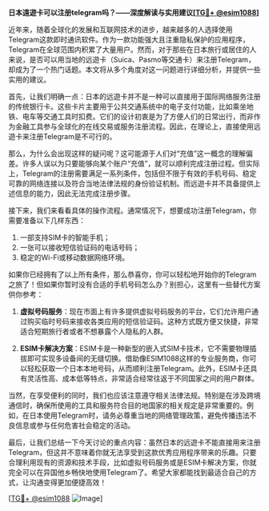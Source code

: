 **日本遠遊卡可以注册telegram吗？——深度解读与实用建议[[TG💪+ @esim1088](https://t.me/s/esim1088)]**

近年来，随着全球化的发展和互联网技术的进步，越来越多的人选择使用Telegram这款即时通讯软件。作为一款功能强大且注重隐私保护的应用程序，Telegram在全球范围内积累了大量用户。然而，对于那些在日本旅行或居住的人来说，是否可以用当地的远遊卡（Suica、Pasmo等交通卡）来注册Telegram，却成为了一个热门话题。本文将从多个角度对这一问题进行详细分析，并提供一些实用的建议。

首先，让我们明确一点：日本的远遊卡并不是一种可以直接用于国际网络服务注册的传统银行卡。这些卡片主要用于公共交通系统中的电子支付功能，比如乘坐地铁、电车等交通工具时扣费。它们的设计初衷是为了方便人们的日常出行，而非作为金融工具参与全球化的在线交易或服务注册流程。因此，在理论上，直接使用远遊卡来注册Telegram是不可行的。

那么，为什么会出现这样的疑问呢？这可能源于人们对“充值”这一概念的理解偏差。许多人误以为只要能够向某个账户“充值”，就可以顺利完成注册过程。但实际上，Telegram的注册需要满足一系列条件，包括但不限于有效的手机号码、稳定可靠的网络连接以及符合当地法律法规的身份验证机制。而远遊卡并不具备提供上述信息的能力，因此无法完成注册步骤。

接下来，我们来看看具体的操作流程。通常情况下，想要成功注册Telegram，你需要准备以下几样东西：
1. 一部支持SIM卡的智能手机；
2. 一张可以接收短信验证码的电话号码；
3. 稳定的Wi-Fi或移动数据网络环境。

如果你已经拥有了以上所有条件，那么恭喜你，你可以轻松地开始你的Telegram之旅了！但如果你暂时没有合适的手机号码怎么办？别担心，这里有一些替代方案供你参考：

1. **虚拟号码服务**：现在市面上有许多提供虚拟号码服务的平台，它们允许用户通过购买临时号码来接收各类应用的短信验证码。这种方式既方便又快捷，非常适合短期旅行者或者不想暴露个人隐私的人群。
   
2. **ESIM卡解决方案**：ESIM卡是一种新型的嵌入式SIM卡技术，它不需要物理插拔即可实现多设备间的无缝切换。借助像ESIM1088这样的专业服务商，你可以轻松获取一个日本本地号码，从而顺利注册Telegram。此外，ESIM卡还具有灵活性高、成本低等特点，非常适合经常往返于不同国家之间的用户群体。

当然，在享受便利的同时，我们也应该注意遵守相关法律法规。特别是在涉及跨境通信时，确保所使用的工具和服务符合目的地国家的相关规定是非常重要的。例如，在日本使用Telegram时，请务必尊重当地的网络管理政策，避免传播违法不良信息或参与任何危害社会稳定的活动。

最后，让我们总结一下今天讨论的重点内容：虽然日本的远遊卡不能直接用来注册Telegram，但这并不意味着你就无法享受到这款优秀应用程序带来的乐趣。只要合理利用现有的资源和技术手段，比如虚拟号码服务或是ESIM卡解决方案，你就完全可以在异国他乡畅快地使用Telegram了。希望大家都能找到最适合自己的方式，让沟通变得更加便捷高效！

[[TG💪+ @esim1088](https://t.me/s/esim1088) ![Image](https://i.postimg.cc/4NQfJmqS/Snipaste-2025-05-13-00-14-12.png)]